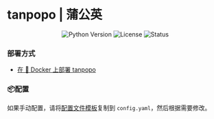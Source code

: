 # tanpopo | 蒲公英

<div align="center">

![Python Version](https://img.shields.io/badge/Python-3.10+-blue)
![License](https://img.shields.io/github/license/yelan187/tanpopo)
![Status](https://img.shields.io/badge/状态-开发中-yellow)

</div>

### 部署方式

- [在 🐳 Docker 上部署 tanpopo](docs/docker_implement.md)

### 📦配置

如果手动配置，请将[配置文件模板](template/config_template.yaml)复制到 `config.yaml`，然后根据需要修改。